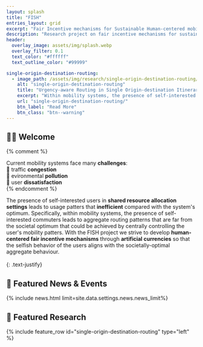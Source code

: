 ```yaml
---
layout: splash
title: "FISH"
entries_layout: grid
excerpt: "Fair Incentive mechanisms for Sustainable Human-centered mobility"
description: "Research project on fair incentive mechanisms for sustainable human-centered mobility through artificial currencies at TU Eindhoven"
header:
  overlay_image: assets/img/splash.webp
  overlay_filter: 0.1
  text_color: "#ffffff"
  text_outline_color: "#99999"

single-origin-destination-routing:
  - image_path: /assets/img/research/single-origin-destination-routing/teaser.webp
    alt: "single-origin-destination-routing"
    title: "Urgency-aware Routing in Single Origin-destination Itineraries through Artificial Currencies"
    excerpt: "Within mobility systems, the presence of self-interested users can lead to aggregate routing patterns that are far from the societal optimum that could be achieved by centrally controlling the user's choices. We design an urgency-aware fair incentive mechanism through artificial currencies so that the selfish behavior of the users aligns with the societally-optimal aggregate routing for single origin-destination inteneraries."
    url: "single-origin-destination-routing/"
    btn_label: "Read More"
    btn_class: "btn--warning"
---
```


<h2>👋🏻 Welcome </h2>

{% comment %}
<div class="row">
  <div class="column">
  Current mobility systems face many <b>challenges</b>:<br>🔸 traffic <b>congestion</b><br>🔸 evironmental <b>pollution</b><br>🔸 user <b>dissatisfaction</b>
  </div>
  <div class="column">
  <img src = ""> </img>
  </div>
</div>
{% endcomment %}

The presence of self-interested users in **shared resource allocation settings** leads to usage patters that **inefficient** compared with the system's optimum. Specifically, within mobility systems, the presence of self-interested commuters leads to aggregate routing patterns that are far from the societal optimum that could be achieved by centrally controlling the user's mobility patters. With the FISH project we strive to develop **human-centered fair incentive mechanisms** through **artificial currencies** so that the selfish behavior of the users aligns with the societally-optimal aggregate behaviour.<br><br>
{: .text-justify}


<h2>📣 Featured News & Events </h2>
{% include news.html limit=site.data.settings.news.news_limit%}

<h2>🧪 Featured Research</h2>
{% include feature_row id="single-origin-destination-routing" type="left" %}
